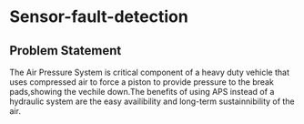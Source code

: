 # Sensor-fault-detection
## Problem Statement

The Air Pressure System is critical component of a heavy duty vehicle that uses compressed air to force a piston to provide pressure to the break pads,showing the vechile down.The benefits of using APS instead of a hydraulic system are the easy availibility and long-term sustainnibility of the air.

